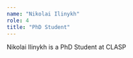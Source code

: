 ```yaml
---
name: "Nikolai Ilinykh"
role: 4 
title: "PhD Student"
---
```

Nikolai Ilinykh is a PhD Student at CLASP
